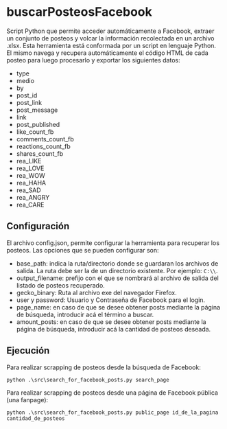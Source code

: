 # buscarPosteosFacebook

Script Python que permite acceder automáticamente a Facebook, extraer un conjunto de posteos y volcar la información recolectada en un archivo .xlsx.
Esta herramienta está conformada por un script en lenguaje Python. El mismo navega y recupera automáticamente el código HTML de cada posteo para luego procesarlo y exportar los siguientes datos:

- type
- medio
- by
- post_id
- post_link
- post_message
- link
- post_published
- like_count_fb
- comments_count_fb
- reactions_count_fb
- shares_count_fb
- rea_LIKE
- rea_LOVE
- rea_WOW
- rea_HAHA
- rea_SAD
- rea_ANGRY
- rea_CARE

## Configuración

El archivo config.json, permite configurar la herramienta para recuperar los posteos.
Las opciones que se pueden configurar son:
- base_path: indica la ruta/directorio donde se guardaran los archivos de salida. La ruta debe ser la de un directorio existente. Por ejemplo: `C:\\`.
- output_filename: prefijo con el que se nombrará al archivo de salida del listado de posteos recuperado.
- gecko_binary: Ruta al archivo exe del navegador Firefox.
- user y password: Usuario y Contraseña de Facebook para el login.
- page_name: en caso de que se desee obtener posts mediante la página de búsqueda, introducir acá el término a buscar.
- amount_posts: en caso de que se desee obtener posts mediante la página de búsqueda, introducir acá la cantidad de posteos deseada.

## Ejecución

Para realizar scrapping de posteos desde la búsqueda de Facebook:

```
python .\src\search_for_facebook_posts.py search_page
```

Para realizar scrapping de posteos desde una página de Facebook pública (una fanpage):

```
python .\src\search_for_facebook_posts.py public_page id_de_la_pagina cantidad_de_posteos
```
